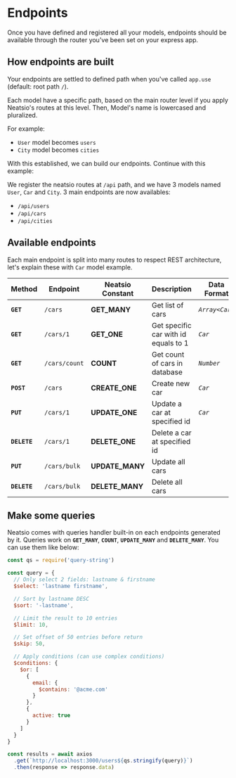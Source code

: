 # Endpoints

Once you have defined and registered all your models, endpoints should be available through the router you've been set on your express app.

## How endpoints are built

Your endpoints are settled to defined path when you've called `app.use` (default: root path `/`).

Each model have a specific path, based on the main router level if you apply Neatsio's routes at this level. Then, Model's name is lowercased and pluralized.

For example:
- `User` model becomes `users`
- `City` model becomes `cities`

With this established, we can build our endpoints. Continue with this example:

We register the neatsio routes at `/api` path, and we have 3 models named  `User`, `Car` and `City`. 3 main endpoints are now availables:

- `/api/users`
- `/api/cars`
- `/api/cities`

## Available endpoints

Each main endpoint is split into many routes to respect REST architecture, let's explain these with `Car` model example.

| Method       | Endpoint       | Neatsio Constant | Description | Data Format |
| ------------ | -------------- | ---------------- | ----------- | ----------- |
| **`GET`**    | `/cars`        | **GET_MANY**     | Get list of cars | *`Array<Car>`* |
| **`GET`**    | `/cars/1`      | **GET_ONE**      | Get specific car with id equals to 1 | *`Car`* |
| **`GET`**    | `/cars/count`  | **COUNT**        | Get count of cars in database | *`Number`* |
| **`POST`**   | `/cars`        | **CREATE_ONE**   | Create new car | *`Car`* |
| **`PUT`**    | `/cars/1`      | **UPDATE_ONE**   | Update a car at specified id | *`Car`* |
| **`DELETE`** | `/cars/1`      | **DELETE_ONE** | Delete a car at specified id |  |
| **`PUT`**    | `/cars/bulk`   | **UPDATE_MANY** | Update all cars |  |
| **`DELETE`** | `/cars/bulk`   | **DELETE_MANY** | Delete all cars |  |

## Make some queries

Neatsio comes with queries handler built-in on each endpoints generated by it. Queries work on **`GET_MANY`**, **`COUNT`**, **`UPDATE_MANY`** and **`DELETE_MANY`**. You can use them like below:

```javascript
const qs = require('query-string')

const query = {
  // Only select 2 fields: lastname & firstname
  $select: 'lastname firstname',

  // Sort by lastname DESC
  $sort: '-lastname',

  // Limit the result to 10 entries
  $limit: 10,

  // Set offset of 50 entries before return
  $skip: 50,

  // Apply conditions (can use complex conditions)
  $conditions: { 
    $or: [
      {
        email: {
          $contains: '@acme.com'
        }
      },
      {
        active: true
      }
    ]
  }
}

const results = await axios
  .get(`http://localhost:3000/users${qs.stringify(query)}`)
  .then(response => response.data)
```
